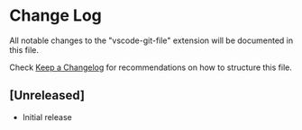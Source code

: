 # Change Log

All notable changes to the "vscode-git-file" extension will be documented in this file.

Check [Keep a Changelog](http://keepachangelog.com/) for recommendations on how to structure this file.

## [Unreleased]

- Initial release